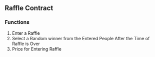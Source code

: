 ## Raffle Contract

### Functions

1. Enter a Raffle
2. Select a Random winner from the Entered People After the Time of Raffle is Over
3. Price for Entering Raffle
